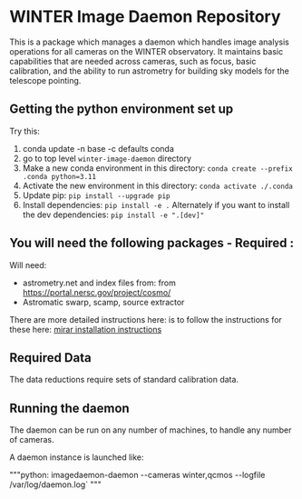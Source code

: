 # WINTER Image Daemon Repository

This is a package which manages a daemon which handles image analysis operations for all cameras on the WINTER observatory. It maintains basic capabilities that are needed across cameras, such as focus, basic calibration, and the ability to run astrometry for building sky models for the telescope pointing.

## Getting the python environment set up

Try this:

1. conda update -n base -c defaults conda
2. go to top level `winter-image-daemon` directory
3. Make a new conda environment in this directory: `conda create --prefix .conda python=3.11`
4. Activate the new environment in this directory: `conda activate ./.conda`
5. Update pip: `pip install --upgrade pip`
6. Install dependencies: `pip install -e .` Alternately if you want to install the dev dependencies: `pip install -e ".[dev]"`

## You will need the following packages - Required :
Will need:
- astrometry.net and index files from: from https://portal.nersc.gov/project/cosmo/
- Astromatic swarp, scamp, source extractor 

There are more detailed instructions here: is to follow the instructions for these here: [mirar installation instructions](https://mirar.readthedocs.io/en/latest/installation.html)


## Required Data
The data reductions require sets of standard calibration data.

## Running the daemon
The daemon can be run on any number of machines, to handle any number of cameras.

A daemon instance is launched like: 

"""python:
imagedaemon-daemon --cameras winter,qcmos --logfile /var/log/daemon.log`
"""

